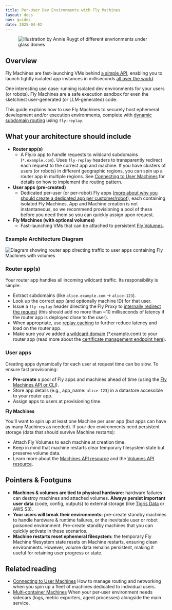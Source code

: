 ```yaml
---
title: Per-User Dev Environments with Fly Machines
layout: docs
nav: guides
date: 2025-04-02
---
```


<figure>
  <img src="/static/images/per-user-dev.png" alt="Illustration by Annie Ruygt of different envrionments under glass domes" class="w-full max-w-lg mx-auto">
</figure>

## Overview

Fly Machines are fast-launching VMs behind [a simple API](https://fly.io/docs/machines/api), enabling you to launch tightly isolated app instances in milliseconds [all over the world](https://fly.io/docs/reference/regions/).

One interesting use case: running isolated dev environments for your users (or robots). Fly Machines are a safe execution sandbox for even the sketchiest user-generated (or LLM-generated) code.

This guide explains how to use Fly Machines to securely host ephemeral development and/or execution environments, complete with [dynamic subdomain routing](/docs/networking/dynamic-request-routing) using `fly-replay`.

## What your architecture should include

- **Router app(s)**
    - A Fly.io app to handle requests to wildcard subdomains (`*.example.com`). Uses `fly-replay` headers to transparently redirect each request to the correct app and machine. If you have clusters of users (or robots) in different geographic regions, you can spin up a router app in multiple regions. See [Connecting to User Machines](/docs/blueprints/connecting-to-user-machines/) for details on how to implement the routing pattern.
- **User apps (pre-created)**
    - Dedicated per-user (or per-robot) Fly apps ([more about why you should create a dedicated app per customer/robot](/docs/machines/guides-examples/one-app-per-user-why)), each containing isolated Fly Machines. App and Machine creation is not instantaneous, so we recommend provisioning a pool of these before you need them so you can quickly assign upon request.
- **Fly Machines (with optional volumes)**
    -  Fast-launching VMs that can be attached to persistent [Fly Volumes](/docs/volumes).

### Example Architecture Diagram

<img src="/static/images/docs-sandbox-architecture.webp" alt="Diagram showing router app directing traffic to user apps containing Fly Machines with volumes">

### Router app(s)

Your router app handles all incoming wildcard traffic. Its responsibility is simple:

- Extract subdomains (like `alice.example.com` → `alice-123`).
- Look up the correct app (and optionally machine ID) for that user.
- Issue a `fly-replay` header directing the Fly Proxy to [internally redirect the request](/docs/blueprints/connecting-to-user-machines/#using-fly-replay) (this should add no more than ~10 milliseconds of latency if the router app is deployed close to the user).
- When appropriate, use [replay caching](/docs/networking/dynamic-request-routing/#replay-caching) to further reduce latency and load on the router app.
- Make sure you've added [a wildcard domain](/docs/networking/custom-domain/#get-certified) (*.example.com) to your router app (read more about the [certificate management endpoint here](/docs/networking/custom-domain-api/)).

### User apps

Creating apps dynamically for each user at request time can be slow. To ensure fast provisioning:

- **Pre-create** a pool of Fly apps and machines ahead of time (using the [Fly Machines API or CLI](/docs/apps/overview/)).
- Store app details (e.g., app_name: `alice-123`) in a datastore accessible to your router app.
- Assign apps to users at provisioning time.

**Fly Machines**

You'll want to spin up at least one Machine per user app (but apps can have as many Machines as needed). If your dev environments need persistent storage (data that should survive Machine restarts):

- Attach Fly Volumes to each machine at creation time.
- Keep in mind that machine restarts clear temporary filesystem state but preserve volume data.
- Learn more about the [Machines API resource](/docs/machines/api/machines-resource/) and the [Volumes API resource](/docs/machines/api/volumes-resource/). 

## Pointers & Footguns

- **Machines & volumes are tied to physical hardware:** hardware failures can destroy machines and attached volumes. **Always persist important user data** (code, config, outputs) to external storage (like [Tigris Data](/docs/tigris/#main-content-start) or AWS S3).
- **Your users will break their environments:** pre-create standby machines to handle hardware & runtime failures, or the inevitable user or robot poisoned environment. Pre-create standby machines that you can quickly activate in these scenarios.
- **Machine restarts reset ephemeral filesystem:** the temporary Fly Machine filesystem state resets on Machine restarts, ensuring clean environments. However, volume data remains persistent, making it useful for retaining user progress or state.

## Related reading

- [Connecting to User Machines](/docs/blueprints/connecting-to-user-machines/) How to manage routing and networking when you spin up a fleet of machines dedicated to individual users.
- [Multi‑container Machines](/docs/machines/guides-examples/multi-container-machines/) When your per‑user environment needs sidecars (logs, metric exporters, agent processes) alongside the main service.

